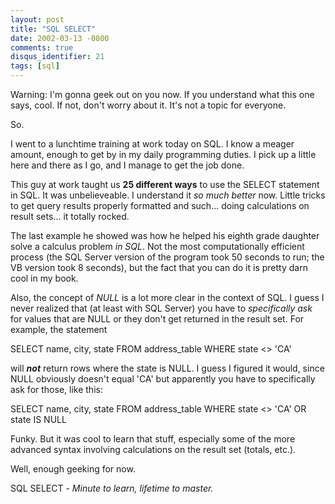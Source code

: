 ```yaml
---
layout: post
title: "SQL SELECT"
date: 2002-03-13 -0800
comments: true
disqus_identifier: 21
tags: [sql]
---
```

Warning: I'm gonna geek out on you now. If you understand what this one
says, cool. If not, don't worry about it. It's not a topic for
everyone.

 So.

 I went to a lunchtime training at work today on SQL. I know a meager
amount, enough to get by in my daily programming duties. I pick up a
little here and there as I go, and I manage to get the job done.

 This guy at work taught us **25 different ways** to use the SELECT
statement in SQL. It was unbelieveable. I understand it *so much better*
now. Little tricks to get query results properly formatted and such...
doing calculations on result sets... it totally rocked.

 The last example he showed was how he helped his eighth grade daughter
solve a calculus problem *in SQL*. Not the most computationally
efficient process (the SQL Server version of the program took 50 seconds
to run; the VB version took 8 seconds), but the fact that you can do it
is pretty darn cool in my book.

 Also, the concept of *NULL* is a lot more clear in the context of SQL.
I guess I never realized that (at least with SQL Server) you have to
*specifically ask* for values that are NULL or they don't get returned
in the result set. For example, the statement

 SELECT name, city, state FROM address\_table WHERE state \<\> 'CA'

 will ***not*** return rows where the state is NULL. I guess I figured
it would, since NULL obviously doesn't equal 'CA' but apparently you
have to specifically ask for those, like this:

 SELECT name, city, state FROM address\_table WHERE state \<\> 'CA' OR
state IS NULL

 Funky. But it was cool to learn that stuff, especially some of the more
advanced syntax involving calculations on the result set (totals,
etc.).

 Well, enough geeking for now.

 SQL SELECT - *Minute to learn, lifetime to master.*
